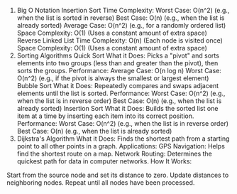 1. Big O Notation
Insertion Sort
Time Complexity:
Worst Case: O(n^2) (e.g., when the list is sorted in reverse)
Best Case: O(n) (e.g., when the list is already sorted)
Average Case: O(n^2) (e.g., for a randomly ordered list)
Space Complexity: O(1) (Uses a constant amount of extra space)
Reverse Linked List
Time Complexity: O(n) (Each node is visited once)
Space Complexity: O(1) (Uses a constant amount of extra space)
2. Sorting Algorithms
Quick Sort
What it Does: Picks a "pivot" and sorts elements into two groups (less than and greater than the pivot), then sorts the groups.
Performance:
Average Case: O(n log n)
Worst Case: O(n^2) (e.g., if the pivot is always the smallest or largest element)
Bubble Sort
What it Does: Repeatedly compares and swaps adjacent elements until the list is sorted.
Performance:
Worst Case: O(n^2) (e.g., when the list is in reverse order)
Best Case: O(n) (e.g., when the list is already sorted)
Insertion Sort
What it Does: Builds the sorted list one item at a time by inserting each item into its correct position.
Performance:
Worst Case: O(n^2) (e.g., when the list is in reverse order)
Best Case: O(n) (e.g., when the list is already sorted)
3. Dijkstra's Algorithm
What it Does: Finds the shortest path from a starting point to all other points in a graph.
Applications:
GPS Navigation: Helps find the shortest route on a map.
Network Routing: Determines the quickest path for data in computer networks.
How It Works:

Start from the source node and set its distance to zero.
Update distances to neighboring nodes.
Repeat until all nodes have been processed. 
